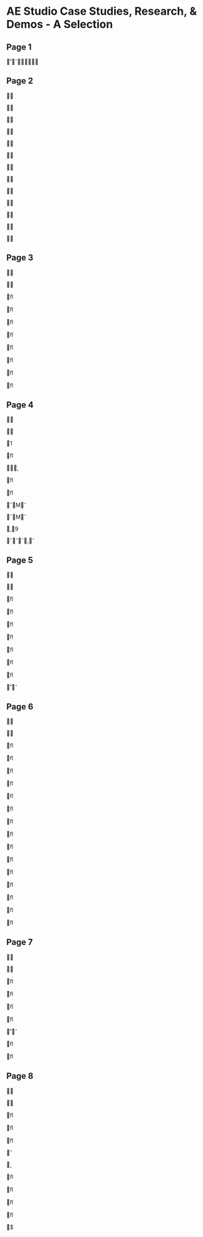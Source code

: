 # AE Studio Case Studies, Research, & Demos - A Selection 

## Page 1
˚ˆ

## Page 2






































## Page 3










ﬂ






ﬂ






ﬂ







ﬂ



ﬂ







ﬂ


ﬂ


ﬂ

## Page 4




1






ﬂ

˛

ﬂ



ﬂ

ˆMˆ

ˆMˆ





˛9

ˆˆˆ,ˆ

## Page 5









ﬂ



ﬂ



ﬂ



ﬂ




ﬂ



ﬂ


ﬂ

˚ˆ

## Page 6










ﬂ


ﬂ

ﬂ

ﬂ

ﬂ



ﬂ

ﬂ

ﬂ


ﬂ



ﬂ


ﬂ



ﬂ




ﬂ



ﬂ





ﬂ

## Page 7










ﬂ







ﬂ







ﬂ









ﬂ

˚ˆ




ﬂ





ﬂ

## Page 8











ﬂ






ﬂ





ﬂ

ˆ













˛



















ﬂ






ﬂ






ﬂ







ﬂ






$
